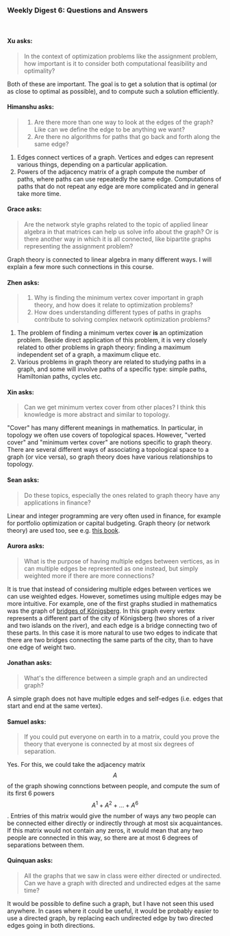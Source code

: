 ### Weekly Digest 6: Questions and Answers

<br/>

#### Xu asks:

> In the context of optimization problems like the assignment problem, 
> how important is it to consider both computational feasibility and optimality?

Both of these are important. The goal is to get a solution that is optimal (or as close 
to optimal as possible), and to compute such a solution efficiently. 


#### Himanshu asks:

> 1. Are there more than one way to look at the edges of the graph? Like can we define 
     the edge to be anything we want?
> 2. Are there no algorithms for paths that go back and forth along the same edge? 


1. Edges connect vertices of a graph. Vertices and edges can represent various 
   things, depending on a particular application. 
2. Powers of the adjacency matrix of a graph compute the number of paths, where paths 
   can use repeatedly the same edge. Computations of paths that do not repeat 
   any edge are more complicated and in general take more time.


#### Grace asks:

> Are the network style graphs related to the topic of applied linear algebra in that matrices 
> can help us solve info about the graph? Or is there another way in which it is all connected, 
> like bipartite graphs representing the assignment problem?

Graph theory is connected to linear algebra in many different ways. 
I will explain a few more such connections in this course.


#### Zhen asks:

> 1. Why is finding the minimum vertex cover important in graph theory, and how does it relate 
>    to optimization problems? 
> 2. How does understanding different types of paths in graphs contribute to solving complex network 
>    optimization problems?

1. The problem of finding a minimum vertex cover **is** an optimization problem. Beside direct 
   application of this problem, it is very closely related to other problems in graph theory:
   finding a maximum independent set of a graph, a maximum clique etc. 
2. Various problems in graph theory are related to studying paths in a graph, and some will involve 
   paths of a specific type: simple paths, Hamiltonian paths, cycles etc. 


#### Xin asks:

> Can we get minimum vertex cover from other places? I think this knowledge is more abstract and 
> similar to topology.

"Cover" has many different meanings in mathematics. In particular, in topology we often use covers 
of topological spaces. However, "verted cover" and "minimum vertex cover" are notions specific to graph 
theory. There are several different ways of associating a topological space to a graph (or vice versa), 
so graph theory does have various relationships to topology. 


#### Sean asks:

> Do these topics, especially the ones related to graph theory have any applications in finance?

Linear and integer programming are very often used in finance, for example for portfolio optimization
or capital budgeting. Graph theory (or network theory) are used too, see e.g. 
<a href="https://link.springer.com/book/10.1007/978-3-319-09683-4" target="_blank">this book</a>.


#### Aurora asks:

> What is the purpose of having multiple edges between vertices, as in can multiple edges be 
> represented as one instead, but simply weighted more if there are more connections?

It is true that instead of considering multiple edges between vertices we can use weighted edges.
However, sometimes using multiple edges may be more intuitive. For example, one of the first
graphs studied in mathematics was the graph of 
<a href="https://en.wikipedia.org/wiki/Seven_Bridges_of_K%C3%B6nigsberg" target="_blank">bridges of Königsberg</a>.
In this graph every vertex represents a different part of the city of Königsberg (two shores of a river 
and two islands on the river), and each edge is a bridge connecting two of these parts. In this case it 
is more natural to use two edges to indicate that there are two bridges connecting the same parts of the city, 
than to have one edge of weight two. 


#### Jonathan asks:

> What's the difference between a simple graph and an undirected graph?

A simple graph does not have multiple edges and self-edges (i.e. edges that start and end at the same vertex).


#### Samuel asks:

> If you could put everyone on earth in to a matrix, could you prove the theory that everyone 
> is connected by at most six degrees of separation. 

Yes. For this, we could take the adjacency matrix $$A$$ of the graph showing connctions between people, 
and compute the sum of its first 6 powers $$A^1 + A^2 + \dots + A^6$$. Entries of this matrix would 
give the number of ways any two people can be connected either directly or indirectly through at most 
six acquaintances. If this matrix would not contain any zeros, it would mean that any two people are 
connected in this way, so there are at most 6 degrees of separations between them. 


#### Quinquan asks:

> All the graphs that we saw in class were either directed or undirected. 
> Can we have a graph with directed and undirected edges at the same time?

It would be possible to define such a graph, but I have not seen this used anywhere. 
In cases where it could be useful, it would be probably easier to use a directed graph, 
by replacing each undirected edge by two directed edges going in both directions. 
